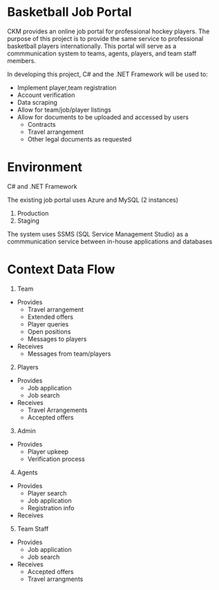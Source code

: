 # Basketball Job Portal

CKM provides an online job portal for professional hockey players. The purpose of this project is to provide the same service to professional basketball players internationally. This portal will serve as a commmunication system to teams, agents, players, and team staff members. 

In developing this project, C# and the .NET Framework will be used to:
  * Implement player,team registration 
  * Account verification
  * Data scraping
  * Allow for team/job/player listings
  * Allow for documents to be uploaded and accessed by users
    * Contracts
    * Travel arrangement
    * Other legal documents as requested
  
# Environment
C# and .NET Framework

The existing job portal uses Azure and MySQL (2 instances)
  1. Production 
  2. Staging

The system uses SSMS (SQL Service Management Studio) as a commmunication service between in-house applications and databases

# Context Data Flow
1. Team
  * Provides
    * Travel arrangement
    * Extended offers
    * Player queries
    * Open positions
    * Messages to players
  * Receives
    * Messages from team/players
    
2. Players
  * Provides
    * Job application
    * Job search
  * Receives
    * Travel Arrangements
    * Accepted offers

3. Admin
  * Provides
    * Player upkeep
    * Verification process

4.  Agents
  * Provides
    * Player search
    * Job application 
    * Registration info
  * Receives
  
5. Team Staff
  * Provides
    * Job application
    * Job search
  * Receives
    * Accepted offers
    * Travel arrangments
  
